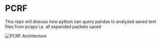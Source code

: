 # PCRF
This repo will discuss how python can query pandas to analyzed saved text files from pcaps i.e. all expanded packets saved


![PCRF Architecture](https://user-images.githubusercontent.com/47313728/149600160-c0372717-eda8-41dd-89f7-c55c13923044.PNG)

